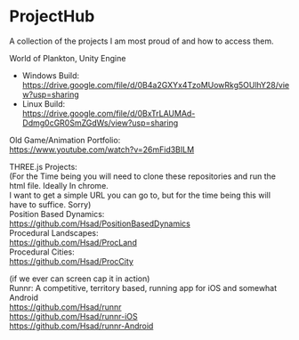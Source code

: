 # ProjectHub
A collection of the projects I am most proud of and how to access them.


World of Plankton, Unity Engine  
 * Windows Build:  
https://drive.google.com/file/d/0B4a2GXYx4TzoMUowRkg5OUlhY28/view?usp=sharing  
 * Linux Build:  
https://drive.google.com/file/d/0BxTrLAUMAd-Ddmg0cGR0SmZGdWs/view?usp=sharing  
  
Old Game/Animation Portfolio:  
https://www.youtube.com/watch?v=26mFid3BILM

THREE.js Projects:  
(For the Time being you will need to clone these repositories and run the html file.  Ideally In chrome.  
I want to get a simple URL you can go to, but for the time being this will have to suffice.  Sorry)  
Position Based Dynamics:  
https://github.com/Hsad/PositionBasedDynamics  
Procedural Landscapes:  
https://github.com/Hsad/ProcLand  
Procedural Cities:  
https://github.com/Hsad/ProcCity  

(if we ever can screen cap it in action)  
Runnr: A competitive, territory based, running app for iOS and somewhat Android  
https://github.com/Hsad/runnr  
https://github.com/Hsad/runnr-iOS  
https://github.com/Hsad/runnr-Android  

